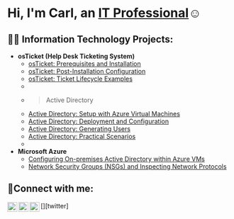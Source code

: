 <h1>Hi, I'm Carl, an <a href="https://www.linkedin.com/in/carl-cannon-73b416137/">IT Professional</a>☺</h1>

<h2>👨‍💻 Information Technology Projects:</h2>

- <b>osTicket (Help Desk Ticketing System)</b>
  - [osTicket: Prerequisites and Installation](https://github.com/carlcannon94/osticket-prereqs)
  - [osTicket: Post-Installation Configuration](https://github.com/carlcannon94/post-install-config)
  - [osTicket: Ticket Lifecycle Examples](https://github.com/carlcannon94/ticket-lifecycle)
  - 
  - >Active Directory</b>
  - [Active Directory: Setup with Azure Virtual Machines](https://github.com/carlcannon94/active-directory-setup)
  - [Active Directory: Deployment and Configuration](https://github.com/carlcannon94/ad-deploy-and-config)
  - [Active Directory: Generating Users](https://github.com/carlcannon94/ad-user-generation)
  - [Active Directory: Practical Scenarios](https://github.com/carlcannon94/ad-practical-scenarios)
  - 
- <b>Microsoft Azure</b>
  - [Configuring On-premises Active Directory within Azure VMs](https://github.com/carlcannon94/configure-ad)
  - [Network Security Groups (NSGs) and Inspecting Network Protocols](https://github.com/carlcannon94/azure-network-protocols)

<h2>🤳Connect with me:</h2>

[<img align="left" alt="Carl | Twitter" width="22px" src="https://cdn.jsdelivr.net/npm/simple-icons@v3/icons/twitter.svg" />][twitter]
[<img align="left" alt="Carl | LinkedIn" width="22px" src="https://cdn.jsdelivr.net/npm/simple-icons@v3/icons/linkedin.svg" />][linkedin]
[<img align="left" alt="Carl | Instagram" width="22px" src="https://cdn.jsdelivr.net/npm/simple-icons@v3/icons/instagram.svg" />][instagram]

[instagram]: https://www.instagram.com/creeds_note/
[linkedin]:https://www.linkedin.com/in/carl-cannon-73b416137/
